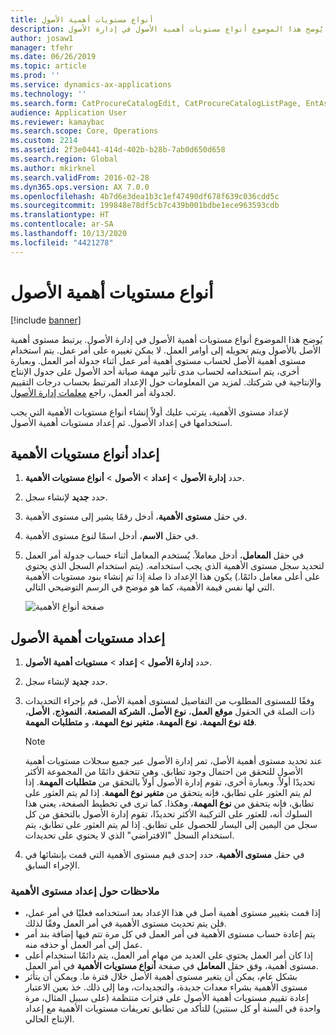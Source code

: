 ```yaml
---
title: أنواع مستويات أهمية الأصول
description: يُوضح هذا الموضوع أنواع مستويات أهمية الأصول في إدارة الأصول.
author: josaw1
manager: tfehr
ms.date: 06/26/2019
ms.topic: article
ms.prod: ''
ms.service: dynamics-ax-applications
ms.technology: ''
ms.search.form: CatProcureCatalogEdit, CatProcureCatalogListPage, EntAssetCriticality, EntAssetObjectCriticality
audience: Application User
ms.reviewer: kamaybac
ms.search.scope: Core, Operations
ms.custom: 2214
ms.assetid: 2f3e0441-414d-402b-b28b-7ab0d650d658
ms.search.region: Global
ms.author: mkirknel
ms.search.validFrom: 2016-02-28
ms.dyn365.ops.version: AX 7.0.0
ms.openlocfilehash: 4b7d6e3dea1b3c1ef47490df678f639c036cdd5c
ms.sourcegitcommit: 199848e78df5cb7c439b001bdbe1ece963593cdb
ms.translationtype: HT
ms.contentlocale: ar-SA
ms.lasthandoff: 10/13/2020
ms.locfileid: "4421278"
---
```

# <a name="asset-criticality-types"></a>أنواع مستويات أهمية الأصول

[!include [banner](../../includes/banner.md)]

 

يُوضح هذا الموضوع أنواع مستويات أهمية الأصول في إدارة الأصول. يرتبط مستوى أهمية الأصل بالأصول ويتم تحويله إلى أوامر العمل. لا يمكن تغييره على أمر عمل. يتم استخدام مستوى أهمية الأصل لحساب مستوى أهمية أمر عمل أثناء جدولة أمر العمل. وبعبارة أخرى، يتم استخدامه لحساب مدى تأثير مهمة صيانة أحد الأصول على جدول الإنتاج والإنتاجية في شركتك. لمزيد من المعلومات حول الإعداد المرتبط بحساب درجات التقييم لجدولة أمر العمل، راجع [معلمات إدارة الأصول](../setup-for-objects/enterprise-asset-management-parameters.md).

لإعداد مستوى الأهمية، يترتب عليك أولاً إنشاء أنواع مستويات الأهمية التي يجب استخدامها في إعداد الأصول. ثم إعداد مستويات أهمية الأصول.

## <a name="set-up-criticality-types"></a>إعداد أنواع مستويات الأهمية

1. حدد **إدارة الأصول** \> **إعداد** \> **الأصول** \> **أنواع مستويات الأهمية**.
2. حدد **جديد** لإنشاء سجل.
3. في حقل **مستوى الأهمية**، أدخل رقمًا يشير إلى مستوى الأهمية.
4. في حقل **الاسم**، أدخل اسمًا لنوع مستوى الأهمية.
5. في حقل **المعامل**، أدخل معاملاً. يُستخدم المعامل أثناء حساب جدولة أمر العمل لتحديد سجل مستوى الأهمية الذي يجب استخدامه. (يتم استخدام السجل الذي يحتوي على أعلى معامل دائمًا.) يكون هذا الإعداد ذا صلة إذا تم إنشاء بنود مستويات الأهمية التي لها نفس قيمة الأهمية، كما هو موضح في الرسم التوضيحي التالي.

    ![صفحة أنواع الأهمية](media/23-setup-for-objects.png)

## <a name="set-up-asset-criticalities"></a>إعداد مستويات أهمية الأصول

1. حدد **إدارة الأصول** \> **إعداد** \> **مستويات أهمية الأصول**.
2. حدد **جديد** لإنشاء سجل.
3. وفقًا للمستوى المطلوب من التفاصيل لمستوى أهمية الأصل، قم بإجراء التحديدات ذات الصلة في الحقول **موقع العمل**، **نوع الأصل**، **الشركة المصنعة**، **النموذج**، **الأصل**، **فئة نوع المهمة**، **نوع المهمة**، **متغير نوع المهمة**، و **متطلبات المهمة**.

    > [!NOTE]
    > عند تحديد مستوى أهمية الأصل، تمر إدارة الأصول عبر جميع سجلات مستويات أهمية الأصول للتحقق من احتمال وجود تطابق. وهي تتحقق دائمًا من المجموعة الأكثر تحديدًا أولاً. وبعبارة أخرى، تقوم إدارة الأصول أولاً بالتحقق من **متطلبات المهمة**. إذا لم يتم العثور على تطابق، فإنه يتحقق من **متغير نوع المهمة**. إذا لم يتم العثور على تطابق، فإنه يتحقق من **نوع المهمة**، وهكذا. كما ترى في تخطيط الصفحة، يعني هذا السلوك أنه، للعثور على التركيبة الأكثر تحديدًا، تقوم إدارة الأصول بالتحقق من كل سجل من اليمين إلى اليسار للحصول على تطابق. إذا لم يتم العثور على تطابق، يتم استخدام السجل "الافتراضي" الذي لا يحتوي على تحديدات.

4. في حقل **مستوى الأهمية**، حدد إحدى قيم مستوى الأهمية التي قمت بإنشائها في الإجراء السابق.

### <a name="notes-about-criticality-setup"></a>ملاحظات حول إعداد مستوى الأهمية

- إذا قمت بتغيير مستوى أهمية أصل في هذا الإعداد بعد استخدامه فعليًا في أمر عمل، فلن يتم تحديث مستوى الأهمية في أمر العمل وفقًا لذلك.
- يتم إعادة حساب مستوى الأهمية في أمر العمل في كل مرة تتم فيها إضافة بند أمر عمل إلى أمر العمل أو حذفه منه.
- إذا كان أمر العمل يحتوي على العديد من مهام أمر العمل، يتم دائمًا استخدام أعلى مستوى أهمية، وفق حقل **المعامل** في صفحة **أنواع مستويات الأهمية** في أمر العمل.
- بشكل عام، يمكن أن يتغير مستوى أهمية الأصل خلال فترة ما. ويمكن أن يتأثر مستوى الأهمية بشراء معدات جديدة، والتجديدات، وما إلى ذلك. خذ بعين الاعتبار إعادة تقييم مستويات أهمية الأصول على فترات منتظمة (على سبيل المثال، مرة واحدة في السنة أو كل سنتين) للتأكد من تطابق تعريفات مستويات الأهمية مع إعداد الإنتاج الحالي.
